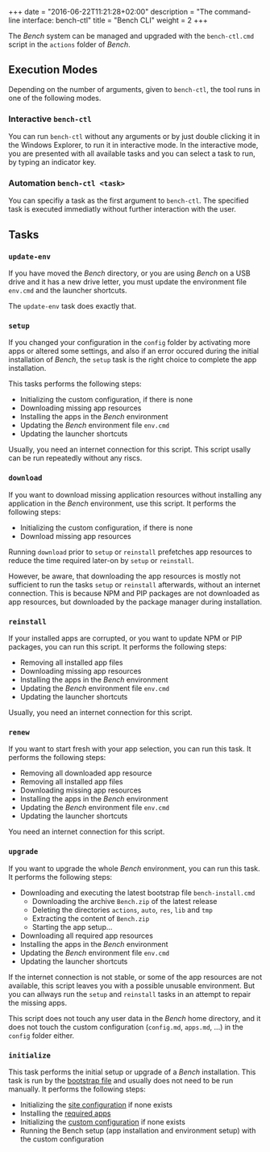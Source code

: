 +++
date = "2016-06-22T11:21:28+02:00"
description = "The command-line interface: bench-ctl"
title = "Bench CLI"
weight = 2
+++

The _Bench_ system can be managed and upgraded with the `bench-ctl.cmd` script in the `actions` folder of _Bench_.

## Execution Modes
Depending on the number of arguments, given to `bench-ctl`, the tool runs in one of the following modes.

### Interactive `bench-ctl`
You can run `bench-ctl` without any arguments or by just double clicking it in the Windows Explorer,
to run it in interactive mode.
In the interactive mode, you are presented with all available tasks
and you can select a task to run, by typing an indicator key.

### Automation `bench-ctl <task>`
You can specifiy a task as the first argument to `bench-ctl`.
The specified task is executed immediatly without further interaction with the user.

## Tasks

### `update-env`
If you have moved the _Bench_ directory, or you are using _Bench_ on a USB drive and it has a new drive letter,
you must update the environment file `env.cmd` and the launcher shortcuts.

The `update-env` task does exactly that.

### `setup`
If you changed your configuration in the `config` folder by activating more apps or altered
some settings, and also if an error occured during the initial installation of _Bench_,
the `setup` task is the right choice to complete the app installation.

This tasks performs the following steps:

* Initializing the custom configuration, if there is none
* Downloading missing app resources
* Installing the apps in the _Bench_ environment
* Updating the _Bench_ environment file `env.cmd`
* Updating the launcher shortcuts

Usually, you need an internet connection for this script.
This script usally can be run repeatedly without any riscs.

### `download`
If you want to download missing application resources without installing
any application in the _Bench_ environment, use this script.
It performs the following steps:

* Initializing the custom configuration, if there is none
* Download missing app resources

Running `download` prior to `setup` or `reinstall` prefetches app resources to
reduce the time required later-on by `setup` or `reinstall`.

However, be aware, that downloading the app resources is mostly not sufficient
to run the tasks `setup` or `reinstall` afterwards, without an internet connection.
This is because NPM and PIP packages are not downloaded as app resources,
but downloaded by the package manager during installation.

### `reinstall`
If your installed apps are corrupted, or you want to update
NPM or PIP packages, you can run this script.
It performs the following steps:

* Removing all installed app files
* Downloading missing app resources
* Installing the apps in the _Bench_ environment
* Updating the _Bench_ environment file `env.cmd`
* Updating the launcher shortcuts

Usually, you need an internet connection for this script.

### `renew`
If you want to start fresh with your app selection, you can run this task.
It performs the following steps:

* Removing all downloaded app resource
* Removing all installed app files
* Downloading missing app resources
* Installing the apps in the _Bench_ environment
* Updating the _Bench_ environment file `env.cmd`
* Updating the launcher shortcuts

You need an internet connection for this script.

### `upgrade`
If you want to upgrade the whole _Bench_ environment, you can run this task.
It performs the following steps:

* Downloading and executing the latest bootstrap file `bench-install.cmd`
    + Downloading the archive `Bench.zip` of the latest release
    + Deleting the directories `actions`, `auto`, `res`, `lib` and `tmp`
    + Extracting the content of `Bench.zip`
    + Starting the app setup...
* Downloading all required app resources
* Installing the apps in the _Bench_ environment
* Updating the _Bench_ environment file `env.cmd`
* Updating the launcher shortcuts

If the internet connection is not stable, or some of the app resources are not available,
this script leaves you with a possible unusable environment.
But you can allways run  the `setup` and `reinstall` tasks in an attempt to repair the missing apps.

This script does not touch any user data in the _Bench_ home directory,
and it does not touch the custom configuration (`config.md`, `apps.md`, ...)
in the `config` folder either.

### `initialize`
This task performs the initial setup or upgrade of a _Bench_ installation.
This task is run by the [bootstrap file](/ref/file-structure/#bench-install)
and usually does not need to be run manually.
It performs the following steps:

* Initializing the [site configuration](/ref/file-structure/#bench-site) if none exists
* Installing the [required apps](/ref/apps/#apps-required)
* Initializing the [custom configuration](/ref/file-structure/#config-dir) if none exists
* Running the Bench setup (app installation and environment setup) with the custom configuration
